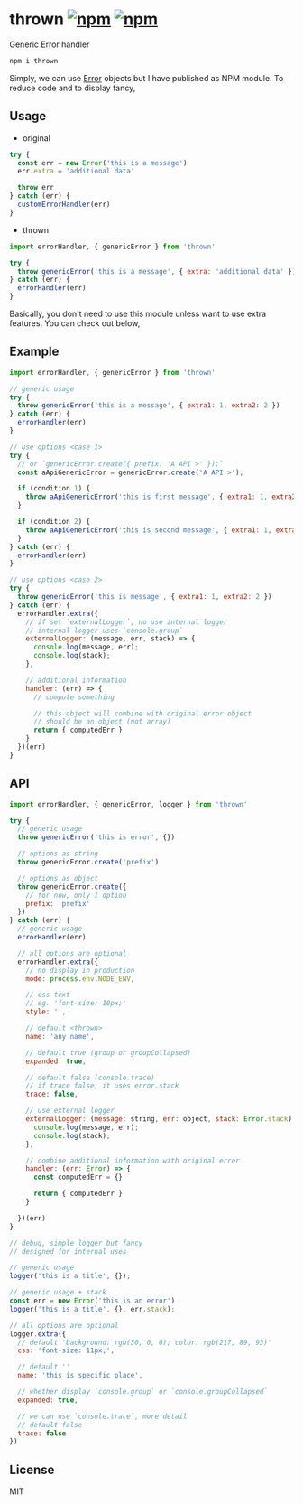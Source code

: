 # thrown [![npm](https://img.shields.io/npm/v/thrown.svg)](https://www.npmjs.com/package/thrown) [![npm](https://img.shields.io/npm/l/thrown.svg)](https://www.npmjs.com/package/thrown)

Generic Error handler

```js
npm i thrown
```

Simply, we can use [Error](https://developer.mozilla.org/en-US/docs/Web/JavaScript/Reference/Global_Objects/Error) objects but I have published as NPM module. To reduce code and to display fancy,

## Usage

- original

```js
try {
  const err = new Error('this is a message')
  err.extra = 'additional data'

  throw err
} catch (err) {
  customErrorHandler(err)
}
```

- thrown

```js
import errorHandler, { genericError } from 'thrown'

try {
  throw genericError('this is a message', { extra: 'additional data' })
} catch (err) {
  errorHandler(err)
}
```

Basically, you don't need to use this module unless want to use extra features. You can check out below,

## Example

```js
import errorHandler, { genericError } from 'thrown'

// generic usage
try {
  throw genericError('this is a message', { extra1: 1, extra2: 2 })
} catch (err) {
  errorHandler(err)
}

// use options <case 1>
try {
  // or `genericError.create({ prefix: 'A API >' });`
  const aApiGenericError = genericError.create('A API >');

  if (condition 1) {
    throw aApiGenericError('this is first message', { extra1: 1, extra2: 2 })
  }

  if (condition 2) {
    throw aApiGenericError('this is second message', { extra1: 1, extra2: 2 })
  }
} catch (err) {
  errorHandler(err)
}

// use options <case 2>
try {
  throw genericError('this is message', { extra1: 1, extra2: 2 })
} catch (err) {
  errorHandler.extra({
    // if set `externalLogger`, no use internal logger
    // internal logger uses `console.group`
    externalLogger: (message, err, stack) => {
      console.log(message, err);
      console.log(stack);
    },

    // additional information
    handler: (err) => {
      // compute something

      // this object will combine with original error object
      // should be an object (not array)
      return { computedErr }
    }
  })(err)
}
```

## API

```js
import errorHandler, { genericError, logger } from 'thrown'

try {
  // generic usage
  throw genericError('this is error', {})

  // options as string
  throw genericError.create('prefix')

  // options as object
  throw genericError.create({
    // for now, only 1 option
    prefix: 'prefix'
  })
} catch (err) {
  // generic usage
  errorHandler(err)

  // all options are optional
  errorHandler.extra({
    // no display in production
    mode: process.env.NODE_ENV,

    // css text
    // eg. 'font-size: 10px;'
    style: '',

    // default <thrown>
    name: 'any name',

    // default true (group or groupCollapsed)
    expanded: true,

    // default false (console.trace)
    // if trace false, it uses error.stack
    trace: false,

    // use external logger
    externalLogger: (message: string, err: object, stack: Error.stack) => {
      console.log(message, err);
      console.log(stack);
    },

    // combine additional information with original error
    handler: (err: Error) => {
      const computedErr = {}

      return { computedErr }
    }

  })(err)
}

// debug, simple logger but fancy
// designed for internal uses

// generic usage
logger('this is a title', {});

// generic usage + stack
const err = new Error('this is an error')
logger('this is a title', {}, err.stack);

// all options are optional
logger.extra({
  // default 'background: rgb(30, 0, 0); color: rgb(217, 89, 93)'
  css: 'font-size: 11px;',

  // default ''
  name: 'this is specific place',

  // whether display `console.group` or `console.groupCollapsed`
  expanded: true,

  // we can use `console.trace`, more detail
  // default false
  trace: false
})
```

## License

MIT
